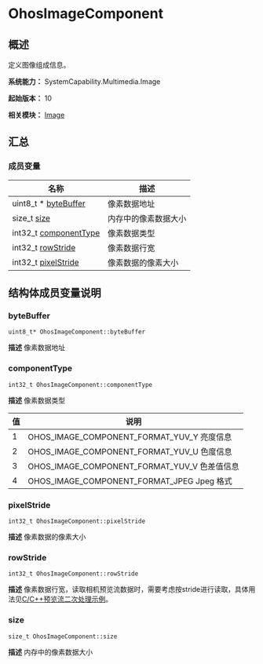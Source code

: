 # OhosImageComponent


## 概述

定义图像组成信息。

**系统能力：** SystemCapability.Multimedia.Image

**起始版本：** 10

**相关模块：** [Image](image.md)


## 汇总


### 成员变量

| 名称 | 描述 | 
| -------- | -------- |
| uint8_t \* [byteBuffer](#bytebuffer) | 像素数据地址  | 
| size_t [size](#size) | 内存中的像素数据大小  | 
| int32_t [componentType](#componenttype) | 像素数据类型  | 
| int32_t [rowStride](#rowstride) | 像素数据行宽  | 
| int32_t [pixelStride](#pixelstride) | 像素数据的像素大小  | 


## 结构体成员变量说明


### byteBuffer

```
uint8_t* OhosImageComponent::byteBuffer
```
**描述**
像素数据地址


### componentType

```
int32_t OhosImageComponent::componentType
```
**描述**
像素数据类型

| 值 | 说明 |
| ------ | ----------------------- |
| 1 | OHOS_IMAGE_COMPONENT_FORMAT_YUV_Y 亮度信息 |
| 2 | OHOS_IMAGE_COMPONENT_FORMAT_YUV_U 色度信息 |
| 3 | OHOS_IMAGE_COMPONENT_FORMAT_YUV_V 色差值信息 |
| 4 | OHOS_IMAGE_COMPONENT_FORMAT_JPEG Jpeg 格式 |

### pixelStride

```
int32_t OhosImageComponent::pixelStride
```
**描述**
像素数据的像素大小


### rowStride

```
int32_t OhosImageComponent::rowStride
```
**描述**
像素数据行宽，读取相机预览流数据时，需要考虑按stride进行读取，具体用法见[C/C++预览流二次处理示例](../../media/camera/native-camera-preview-imageReceiver.md)。


### size

```
size_t OhosImageComponent::size
```
**描述**
内存中的像素数据大小
